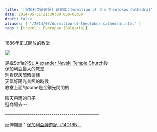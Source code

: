 ```yaml
---
title: '[保加利亞醉遊記] 遊覽篇：Dormition of the Theotokos Cathedral'
date: 2014-05-31T21:30:00.000+08:00
draft: false
aliases: [ "/2014/05/dormition-of-theotokos-cathedral.html" ]
tags : [travel - България (Bulgaria)]
---
```


1886年正式開放的教堂  

[![](https://2.bp.blogspot.com/-_ga_AMdAILA/XDsVOgIL05I/AAAAAAAAFXo/0pIqv0kWKhUkvfCIQWHvde7Im-aHcsPVACLcBGAs/s640/14286915626_18bef8616e_z.jpg)](https://2.bp.blogspot.com/-_ga_AMdAILA/XDsVOgIL05I/AAAAAAAAFXo/0pIqv0kWKhUkvfCIQWHvde7Im-aHcsPVACLcBGAs/s1600/14286915626_18bef8616e_z.jpg)

是繼Sofia的[St. Alexander Nevski Temple Church](http://www.hidie.net/2014/05/free-sofia-tour.html)後  
保加利亞最大的教堂  
別看灰灰暗暗這樣  
天氣好陽光普照的時候  
教堂上面的dome是金銅光閃閃的  
  
陰天帶雨的日子  
逛商場去～  
  
\-----------------------------------------------  
  
延伸閱讀：[保加利亞醉遊記（14D16N）](http://www.hidie.net/2014/06/14d16n.html)